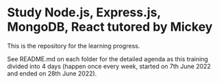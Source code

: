 # Study Node.js, Express.js, MongoDB, React tutored by Mickey

This is the repository for the learning progress.

See README.md on each folder for the detailed agenda as this training divided
into 4 days (happen once every week, started on 7th June 2022 and ended on
28th June 2022).
